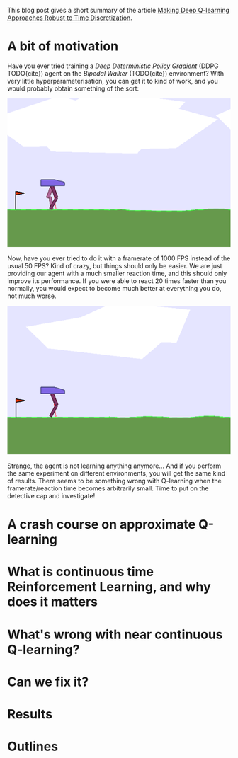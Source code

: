 This blog post gives a short summary of the article [Making Deep Q-learning Approaches Robust to Time Discretization](https://arxiv.org/abs/1901.09732).

# A bit of motivation
Have you ever tried training a *Deep Deterministic Policy Gradient* (DDPG TODO{cite})
agent on the *Bipedal Walker* (TODO{cite}) environment? With very little hyperparameterisation,
you can get it to kind of work, and you would probably obtain something of the sort:

![It is not much, but it is at least trying to go forward.](docs/vids/ddpg_high_best.gif)

Now, have you ever tried to do it with a framerate of 1000 FPS instead of the usual 50 FPS?
Kind of crazy, but things should only be easier. We are just providing our agent with a much smaller 
reaction time, and this should only improve its performance. If you were able to react 20 times faster
than you normally, you would expect to become much better at everything you do, not much worse.

![Not quite the results we were expecting...](docs/vids/ddpg_low_best.gif)

Strange, the agent is not learning anything anymore... And if you perform the same experiment
on different environments, you will get the same kind of results. There seems to be something
wrong with Q-learning when the framerate/reaction time becomes arbitrarily small. Time to put on
the detective cap and investigate!

# A crash course on approximate Q-learning

# What is continuous time Reinforcement Learning, and why does it matters

# What's wrong with near continuous Q-learning?

# Can we fix it?

# Results

# Outlines
